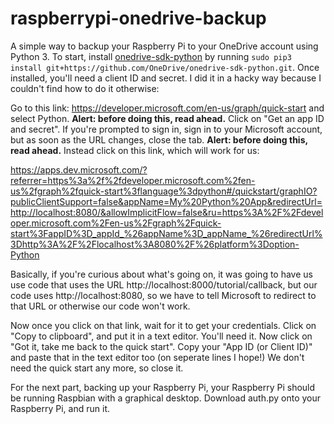 # raspberrypi-onedrive-backup
A simple way to backup your Raspberry Pi to your OneDrive account using Python 3.
To start, install [onedrive-sdk-python](https://github.com/OneDrive/onedrive-sdk-python/) by running `sudo pip3 install git+https://github.com/OneDrive/onedrive-sdk-python.git`. Once installed, you'll need a client ID and secret. I did it in a hacky way because I couldn't find how to do it otherwise:  
  
Go to this link: https://developer.microsoft.com/en-us/graph/quick-start and select Python. **Alert: before doing this, read ahead.** Click on "Get an app ID and secret". If you're prompted to sign in, sign in to your Microsoft account, but as soon as the URL changes, close the tab. **Alert: before doing this, read ahead.** Instead click on this link, which will work for us: 
  
https://apps.dev.microsoft.com/?referrer=https%3a%2f%2fdeveloper.microsoft.com%2fen-us%2fgraph%2fquick-start%3flanguage%3dpython#/quickstart/graphIO?publicClientSupport=false&appName=My%20Python%20App&redirectUrl=http://localhost:8080/&allowImplicitFlow=false&ru=https%3A%2F%2Fdeveloper.microsoft.com%2Fen-us%2Fgraph%2Fquick-start%3FappID%3D_appId_%26appName%3D_appName_%26redirectUrl%3Dhttp%3A%2F%2Flocalhost%3A8080%2F%26platform%3Doption-Python  
  
Basically, if you're curious about what's going on, it was going to have us use code that uses the URL http://localhost:8000/tutorial/callback, but our code uses http://localhost:8080, so we have to tell Microsoft to redirect to that URL or otherwise our code won't work.  
  
Now once you click on that link, wait for it to get your credentials. Click on "Copy to clipboard", and put it in a text editor. You'll need it. Now click on "Got it, take me back to the quick start". Copy your "App ID (or Client ID)" and paste that in the text editor too (on seperate lines I hope!) We don't need the quick start any more, so close it.  
  
For the next part, backing up your Raspberry Pi, your Raspberry Pi should be running Raspbian with a graphical desktop. Download auth.py onto your Raspberry Pi, and run it.

